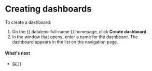 # Creating dashboards

To create a dashboard:

1. On the {{ datalens-full-name }} homepage, click **Create dashboard**.
1. In the window that opens, enter a name for the dashboard. The dashboard appears in the list on the navigation page.

#### What's next

- [{#T}](add-chart.md)

